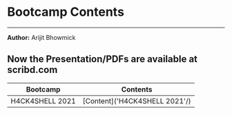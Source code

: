 # Bootcamp Contents
---
**Author:** Arijit Bhowmick

Now the Presentation/PDFs are available at **scribd.com**
---
| Bootcamp | Contents |
|-|-|
| H4CK4SHELL 2021 | [Content]('H4CK4SHELL 2021'/) |

